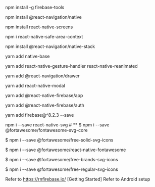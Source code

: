 

npm install -g firebase-tools

npm install @react-navigation/native

npm install react-native-screens

npm i react-native-safe-area-context

npm install @react-navigation/native-stack

yarn add native-base

yarn add react-native-gesture-handler react-native-reanimated

yarn add @react-navigation/drawer

yarn add react-native-modal

yarn add @react-native-firebase/app

yarn add @react-native-firebase/auth

yarn add firebase@^8.2.3 --save

npm i --save react-native-svg # **
$ npm i --save @fortawesome/fontawesome-svg-core

$ npm i --save @fortawesome/free-solid-svg-icons

$ npm i --save @fortawesome/react-native-fontawesome

$ npm i --save @fortawesome/free-brands-svg-icons

$ npm i --save @fortawesome/free-regular-svg-icons


Refer to https://rnfirebase.io/ [Getting Started] 
Refer to Android setup

